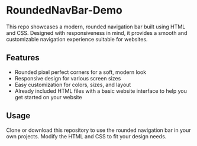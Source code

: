 # RoundedNavBar-Demo

This repo showcases a modern, rounded navigation bar built using HTML and CSS. Designed with responsiveness in mind, it provides a smooth and customizable navigation experience suitable for websites.

## Features
- Rounded pixel perfect corners for a soft, modern look
- Responsive design for various screen sizes
- Easy customization for colors, sizes, and layout
- Already included HTML files with a basic website interface to help you get started on your website

## Usage
Clone or download this repository to use the rounded navigation bar in your own projects. Modify the HTML and CSS to fit your design needs.
